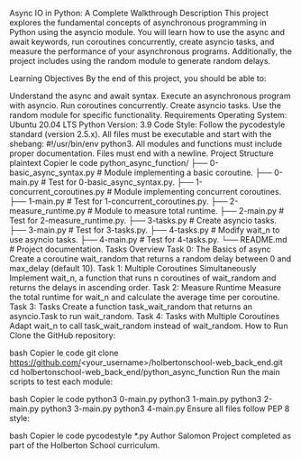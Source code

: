 Async IO in Python: A Complete Walkthrough
Description
This project explores the fundamental concepts of asynchronous programming in Python using the asyncio module. You will learn how to use the async and await keywords, run coroutines concurrently, create asyncio tasks, and measure the performance of your asynchronous programs. Additionally, the project includes using the random module to generate random delays.

Learning Objectives
By the end of this project, you should be able to:

Understand the async and await syntax.
Execute an asynchronous program with asyncio.
Run coroutines concurrently.
Create asyncio tasks.
Use the random module for specific functionality.
Requirements
Operating System: Ubuntu 20.04 LTS
Python Version: 3.9
Code Style: Follow the pycodestyle standard (version 2.5.x).
All files must be executable and start with the shebang: #!/usr/bin/env python3.
All modules and functions must include proper documentation.
Files must end with a newline.
Project Structure
plaintext
Copier le code
python_async_function/
├── 0-basic_async_syntax.py         # Module implementing a basic coroutine.
├── 0-main.py                       # Test for 0-basic_async_syntax.py.
├── 1-concurrent_coroutines.py      # Module implementing concurrent coroutines.
├── 1-main.py                       # Test for 1-concurrent_coroutines.py.
├── 2-measure_runtime.py            # Module to measure total runtime.
├── 2-main.py                       # Test for 2-measure_runtime.py.
├── 3-tasks.py                      # Create asyncio tasks.
├── 3-main.py                       # Test for 3-tasks.py.
├── 4-tasks.py                      # Modify wait_n to use asyncio tasks.
├── 4-main.py                       # Test for 4-tasks.py.
└── README.md                       # Project documentation.
Tasks Overview
Task 0: The Basics of async
Create a coroutine wait_random that returns a random delay between 0 and max_delay (default 10).
Task 1: Multiple Coroutines Simultaneously
Implement wait_n, a function that runs n coroutines of wait_random and returns the delays in ascending order.
Task 2: Measure Runtime
Measure the total runtime for wait_n and calculate the average time per coroutine.
Task 3: Tasks
Create a function task_wait_random that returns an asyncio.Task to run wait_random.
Task 4: Tasks with Multiple Coroutines
Adapt wait_n to call task_wait_random instead of wait_random.
How to Run
Clone the GitHub repository:

bash
Copier le code
git clone https://github.com/<your_username>/holbertonschool-web_back_end.git
cd holbertonschool-web_back_end/python_async_function
Run the main scripts to test each module:

bash
Copier le code
python3 0-main.py
python3 1-main.py
python3 2-main.py
python3 3-main.py
python3 4-main.py
Ensure all files follow PEP 8 style:

bash
Copier le code
pycodestyle *.py
Author
Salomon
Project completed as part of the Holberton School curriculum.